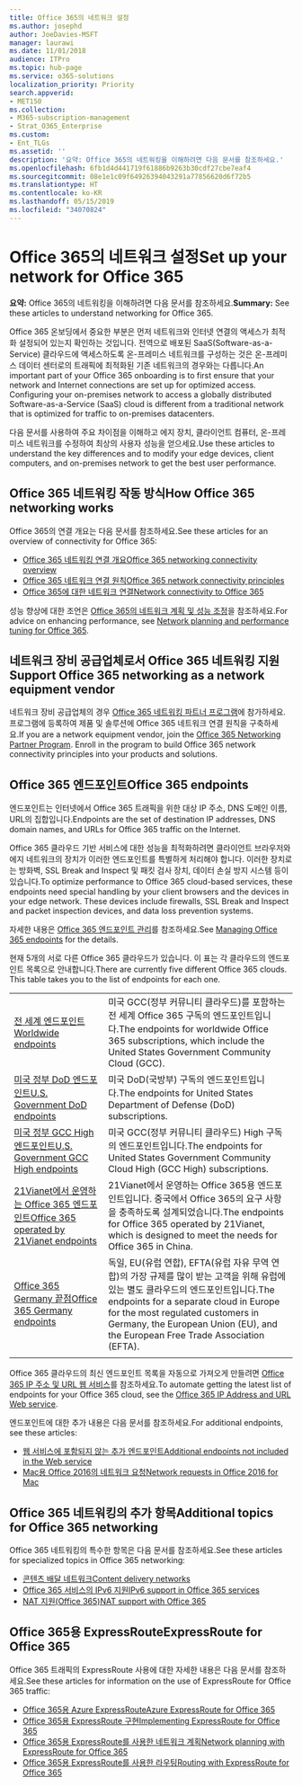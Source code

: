 ```yaml
---
title: Office 365의 네트워크 설정
ms.author: josephd
author: JoeDavies-MSFT
manager: laurawi
ms.date: 11/01/2018
audience: ITPro
ms.topic: hub-page
ms.service: o365-solutions
localization_priority: Priority
search.appverid:
- MET150
ms.collection:
- M365-subscription-management
- Strat_O365_Enterprise
ms.custom:
- Ent_TLGs
ms.assetid: ''
description: '요약: Office 365의 네트워킹을 이해하려면 다음 문서를 참조하세요.'
ms.openlocfilehash: 6fb1d4d441719f61886b9263b30cdf27cbe7eaf4
ms.sourcegitcommit: 08e1e1c09f64926394043291a77856620d6f72b5
ms.translationtype: HT
ms.contentlocale: ko-KR
ms.lasthandoff: 05/15/2019
ms.locfileid: "34070824"
---
```

# <a name="set-up-your-network-for-office-365"></a><span data-ttu-id="4c504-103">Office 365의 네트워크 설정</span><span class="sxs-lookup"><span data-stu-id="4c504-103">Set up your network for Office 365</span></span>

<span data-ttu-id="4c504-104">**요약:** Office 365의 네트워킹을 이해하려면 다음 문서를 참조하세요.</span><span class="sxs-lookup"><span data-stu-id="4c504-104">**Summary:** See these articles to understand networking for Office 365.</span></span>
  
<span data-ttu-id="4c504-p101">Office 365 온보딩에서 중요한 부분은 먼저 네트워크와 인터넷 연결의 액세스가 최적화 설정되어 있는지 확인하는 것입니다. 전역으로 배포된 SaaS(Software-as-a-Service) 클라우드에 액세스하도록 온-프레미스 네트워크를 구성하는 것은 온-프레미스 데이터 센터로의 트래픽에 최적화된 기존 네트워크의 경우와는 다릅니다.</span><span class="sxs-lookup"><span data-stu-id="4c504-p101">An important part of your Office 365 onboarding is to first ensure that your network and Internet connections are set up for optimized access. Configuring your on-premises network to access a globally distributed Software-as-a-Service (SaaS) cloud is different from a traditional network that is optimized for traffic to on-premises datacenters.</span></span> 

<span data-ttu-id="4c504-107">다음 문서를 사용하여 주요 차이점을 이해하고 에지 장치, 클라이언트 컴퓨터, 온-프레미스 네트워크를 수정하여 최상의 사용자 성능을 얻으세요.</span><span class="sxs-lookup"><span data-stu-id="4c504-107">Use these articles to understand the key differences and to modify your  edge devices, client computers, and on-premises network to get the best user performance.</span></span>

## <a name="how-office-365-networking-works"></a><span data-ttu-id="4c504-108">Office 365 네트워킹 작동 방식</span><span class="sxs-lookup"><span data-stu-id="4c504-108">How Office 365 networking works</span></span>

<span data-ttu-id="4c504-109">Office 365의 연결 개요는 다음 문서를 참조하세요.</span><span class="sxs-lookup"><span data-stu-id="4c504-109">See these articles for an overview of connectivity for Office 365:</span></span>

- [<span data-ttu-id="4c504-110">Office 365 네트워킹 연결 개요</span><span class="sxs-lookup"><span data-stu-id="4c504-110">Office 365 networking connectivity overview</span></span>](office-365-networking-overview.md)
- [<span data-ttu-id="4c504-111">Office 365 네트워크 연결 원칙</span><span class="sxs-lookup"><span data-stu-id="4c504-111">Office 365 network connectivity principles</span></span>](office-365-network-connectivity-principles.md)
- [<span data-ttu-id="4c504-112">Office 365에 대한 네트워크 연결</span><span class="sxs-lookup"><span data-stu-id="4c504-112">Network connectivity to Office 365</span></span>](network-connectivity.md)

<span data-ttu-id="4c504-113">성능 향상에 대한 조언은 [Office 365의 네트워크 계획 및 성능 조정](network-planning-and-performance.md)을 참조하세요.</span><span class="sxs-lookup"><span data-stu-id="4c504-113">For advice on enhancing performance, see [Network planning and performance tuning for Office 365](network-planning-and-performance.md).</span></span>

## <a name="support-office-365-networking-as-a-network-equipment-vendor"></a><span data-ttu-id="4c504-114">네트워크 장비 공급업체로서 Office 365 네트워킹 지원</span><span class="sxs-lookup"><span data-stu-id="4c504-114">Support Office 365 networking as a network equipment vendor</span></span>

<span data-ttu-id="4c504-p102">네트워크 장비 공급업체의 경우 [Office 365 네트워킹 파트너 프로그램](office-365-networking-partner-program.md)에 참가하세요. 프로그램에 등록하여 제품 및 솔루션에 Office 365 네트워크 연결 원칙을 구축하세요.</span><span class="sxs-lookup"><span data-stu-id="4c504-p102">If you are a network equipment vendor, join the [Office 365 Networking Partner Program](office-365-networking-partner-program.md). Enroll in the program to build Office 365 network connectivity principles into your products and solutions.</span></span> 

## <a name="office-365-endpoints"></a><span data-ttu-id="4c504-117">Office 365 엔드포인트</span><span class="sxs-lookup"><span data-stu-id="4c504-117">Office 365 endpoints</span></span>

<span data-ttu-id="4c504-118">엔드포인트는 인터넷에서 Office 365 트래픽을 위한 대상 IP 주소, DNS 도메인 이름, URL의 집합입니다.</span><span class="sxs-lookup"><span data-stu-id="4c504-118">Endpoints are the set of destination IP addresses, DNS domain names, and URLs for Office 365 traffic on the Internet.</span></span> 

<span data-ttu-id="4c504-p103">Office 365 클라우드 기반 서비스에 대한 성능을 최적화하려면 클라이언트 브라우저와 에지 네트워크의 장치가 이러한 엔드포인트를 특별하게 처리해야 합니다. 이러한 장치로는 방화벽, SSL Break and Inspect 및 패킷 검사 장치, 데이터 손실 방지 시스템 등이 있습니다.</span><span class="sxs-lookup"><span data-stu-id="4c504-p103">To optimize performance to Office 365 cloud-based services, these endpoints need special handling by your client browsers and the devices in your edge network. These devices include firewalls, SSL Break and Inspect and packet inspection devices, and data loss prevention systems.</span></span>

<span data-ttu-id="4c504-121">자세한 내용은 [Office 365 엔드포인트 관리](managing-office-365-endpoints.md)를 참조하세요.</span><span class="sxs-lookup"><span data-stu-id="4c504-121">See [Managing Office 365 endpoints](managing-office-365-endpoints.md) for the details.</span></span>

<span data-ttu-id="4c504-p104">현재 5개의 서로 다른 Office 365 클라우드가 있습니다. 이 표는 각 클라우드의 엔드포인트 목록으로 안내합니다.</span><span class="sxs-lookup"><span data-stu-id="4c504-p104">There are currently five different Office 365 clouds. This table takes you to the list of endpoints for each one.</span></span>

|||
|:-------|:-----|
| [<span data-ttu-id="4c504-124">전 세계 엔드포인트</span><span class="sxs-lookup"><span data-stu-id="4c504-124">Worldwide endpoints</span></span>](urls-and-ip-address-ranges.md) | <span data-ttu-id="4c504-125">미국 GCC(정부 커뮤니티 클라우드)를 포함하는 전 세계 Office 365 구독의 엔드포인트입니다.</span><span class="sxs-lookup"><span data-stu-id="4c504-125">The endpoints for worldwide Office 365 subscriptions, which include the United States Government Community Cloud (GCC).</span></span> |
| [<span data-ttu-id="4c504-126">미국 정부 DoD 엔드포인트</span><span class="sxs-lookup"><span data-stu-id="4c504-126">U.S. Government DoD endpoints</span></span>](office-365-u-s-government-dod-endpoints.md) | <span data-ttu-id="4c504-127">미국 DoD(국방부) 구독의 엔드포인트입니다.</span><span class="sxs-lookup"><span data-stu-id="4c504-127">The endpoints for United States Department of Defense (DoD) subscriptions.</span></span> |
| [<span data-ttu-id="4c504-128">미국 정부 GCC High 엔드포인트</span><span class="sxs-lookup"><span data-stu-id="4c504-128">U.S. Government GCC High endpoints</span></span>](office-365-u-s-government-gcc-high-endpoints.md) | <span data-ttu-id="4c504-129">미국 GCC(정부 커뮤니티 클라우드) High 구독의 엔드포인트입니다.</span><span class="sxs-lookup"><span data-stu-id="4c504-129">The endpoints for United States Government Community Cloud High (GCC High) subscriptions.</span></span> |
| [<span data-ttu-id="4c504-130">21Vianet에서 운영하는 Office 365 엔드포인트</span><span class="sxs-lookup"><span data-stu-id="4c504-130">Office 365 operated by 21Vianet endpoints</span></span>](urls-and-ip-address-ranges-21vianet.md) | <span data-ttu-id="4c504-131">21Vianet에서 운영하는 Office 365용 엔드포인트입니다. 중국에서 Office 365의 요구 사항을 충족하도록 설계되었습니다.</span><span class="sxs-lookup"><span data-stu-id="4c504-131">The endpoints for Office 365 operated by 21Vianet, which is designed to meet the needs for Office 365 in China.</span></span> |
| [<span data-ttu-id="4c504-132">Office 365 Germany 끝점</span><span class="sxs-lookup"><span data-stu-id="4c504-132">Office 365 Germany endpoints</span></span>](office-365-germany-endpoints.md) | <span data-ttu-id="4c504-133">독일, EU(유럽 연합), EFTA(유럽 자유 무역 연합)의 가장 규제를 많이 받는 고객을 위해 유럽에 있는 별도 클라우드의 엔드포인트입니다.</span><span class="sxs-lookup"><span data-stu-id="4c504-133">The endpoints for a separate cloud in Europe for the most regulated customers in Germany, the European Union (EU), and the European Free Trade Association (EFTA).</span></span> |
|||

<span data-ttu-id="4c504-134">Office 365 클라우드의 최신 엔드포인트 목록을 자동으로 가져오게 만들려면 [Office 365 IP 주소 및 URL 웹 서비스](office-365-ip-web-service.md)를 참조하세요.</span><span class="sxs-lookup"><span data-stu-id="4c504-134">To automate getting the latest list of endpoints for your Office 365 cloud, see the [Office 365 IP Address and URL Web service](office-365-ip-web-service.md).</span></span>

<span data-ttu-id="4c504-135">엔드포인트에 대한 추가 내용은 다음 문서를 참조하세요.</span><span class="sxs-lookup"><span data-stu-id="4c504-135">For additional endpoints, see these articles:</span></span>

- [<span data-ttu-id="4c504-136">웹 서비스에 포함되지 않는 추가 엔드포인트</span><span class="sxs-lookup"><span data-stu-id="4c504-136">Additional endpoints not included in the Web service</span></span>](additional-office365-ip-addresses-and-urls.md)
- [<span data-ttu-id="4c504-137">Mac용 Office 2016의 네트워크 요청</span><span class="sxs-lookup"><span data-stu-id="4c504-137">Network requests in Office 2016 for Mac</span></span>](network-requests-in-office-2016-for-mac.md)


## <a name="additional-topics-for-office-365-networking"></a><span data-ttu-id="4c504-138">Office 365 네트워킹의 추가 항목</span><span class="sxs-lookup"><span data-stu-id="4c504-138">Additional topics for Office 365 networking</span></span>

<span data-ttu-id="4c504-139">Office 365 네트워킹의 특수한 항목은 다음 문서를 참조하세요.</span><span class="sxs-lookup"><span data-stu-id="4c504-139">See these articles for specialized topics in Office 365 networking:</span></span>

- [<span data-ttu-id="4c504-140">콘텐츠 배달 네트워크</span><span class="sxs-lookup"><span data-stu-id="4c504-140">Content delivery networks</span></span>](content-delivery-networks.md)
- [<span data-ttu-id="4c504-141">Office 365 서비스의 IPv6 지원</span><span class="sxs-lookup"><span data-stu-id="4c504-141">IPv6 support in Office 365 services</span></span>](ipv6-support.md)
- [<span data-ttu-id="4c504-142">NAT 지원(Office 365)</span><span class="sxs-lookup"><span data-stu-id="4c504-142">NAT support with Office 365</span></span>](nat-support-with-office-365.md)

## <a name="expressroute-for-office-365"></a><span data-ttu-id="4c504-143">Office 365용 ExpressRoute</span><span class="sxs-lookup"><span data-stu-id="4c504-143">ExpressRoute for Office 365</span></span>

<span data-ttu-id="4c504-144">Office 365 트래픽의 ExpressRoute 사용에 대한 자세한 내용은 다음 문서를 참조하세요.</span><span class="sxs-lookup"><span data-stu-id="4c504-144">See these articles for information on the use of ExpressRoute for Office 365 traffic:</span></span>

- [<span data-ttu-id="4c504-145">Office 365용 Azure ExpressRoute</span><span class="sxs-lookup"><span data-stu-id="4c504-145">Azure ExpressRoute for Office 365</span></span>](azure-expressroute.md)
- [<span data-ttu-id="4c504-146">Office 365용 ExpressRoute 구현</span><span class="sxs-lookup"><span data-stu-id="4c504-146">Implementing ExpressRoute for Office 365</span></span>](implementing-expressroute.md)
- [<span data-ttu-id="4c504-147">Office 365용 ExpressRoute를 사용한 네트워크 계획</span><span class="sxs-lookup"><span data-stu-id="4c504-147">Network planning with ExpressRoute for Office 365</span></span>](network-planning-with-expressroute.md)
- [<span data-ttu-id="4c504-148">Office 365용 ExpressRoute를 사용한 라우팅</span><span class="sxs-lookup"><span data-stu-id="4c504-148">Routing with ExpressRoute for Office 365</span></span>](routing-with-expressroute.md)

